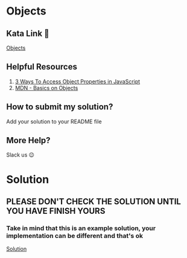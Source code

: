 # Objects

## Kata Link 🥋

[Objects](https://www.codewars.com/kata/571f1eb77e8954a812000837/train/javascript)

## Helpful Resources

1. [3 Ways To Access Object Properties in JavaScript](https://dmitripavlutin.com/access-object-properties-javascript/)
2. [MDN - Basics on Objects](https://developer.mozilla.org/en-US/docs/Learn/JavaScript/Objects/Basics)

## How to submit my solution?

Add your solution to your README file

## More Help?

Slack us 😉

# Solution

## PLEASE DON'T CHECK THE SOLUTION UNTIL YOU HAVE FINISH YOURS

### Take in mind that this is an example solution, your implementation can be different and that's ok

[Solution](../sol)
